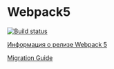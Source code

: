 # Webpack5

[![Build status](https://ci.appveyor.com/api/projects/status/n4jcdpv6vrggueal/branch/master?svg=true)](https://ci.appveyor.com/project/kreketjot/js-env-netology/branch/master)

[Информация о релизе Webpack 5](https://webpack.js.org/blog/2020-10-10-webpack-5-release/)

[Migration Guide](https://webpack.js.org/migrate/5/)
